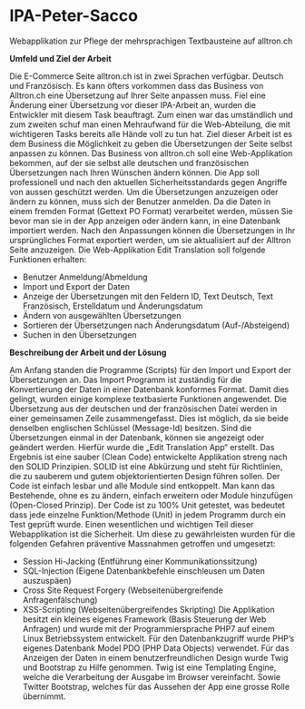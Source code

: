 # IPA-Peter-Sacco
Webapplikation zur Pflege der mehrsprachigen Textbausteine auf alltron.ch

**Umfeld und Ziel der Arbeit**

Die E-Commerce Seite alltron.ch ist in zwei Sprachen verfügbar. Deutsch und Französisch. Es kann öfters vorkommen dass das Business von Alltron.ch eine Übersetzung auf Ihrer Seite anpassen muss. Fiel eine Änderung einer Übersetzung vor dieser IPA-Arbeit an, wurden die Entwickler mit diesem Task beauftragt. Zum einen war das umständlich und zum zweiten schuf man einen Mehraufwand für die Web-Abteilung, die mit wichtigeren Tasks bereits alle Hände voll zu tun hat. Ziel dieser Arbeit ist es dem Business die Möglichkeit zu geben die Übersetzungen der Seite selbst anpassen zu können.
Das Business von alltron.ch soll eine Web-Applikation bekommen, auf der sie selbst alle deutschen und französischen Übersetzungen nach Ihren Wünschen ändern können. Die App soll professionell und nach den aktuellen Sicherheitsstandards gegen Angriffe von aussen geschützt werden. Um die Übersetzungen anzuzeigen oder ändern zu können, muss sich der Benutzer anmelden.
Da die Daten in einem fremden Format (Gettext PO Format) verarbeitet werden, müssen Sie bevor man sie in der App anzeigen oder ändern kann, in eine Datenbank importiert werden. Nach den Anpassungen können die Übersetzungen in Ihr ursprüngliches Format exportiert werden, um sie aktualisiert auf der Alltron Seite anzuzeigen.
Die Web-Applikation Edit Translation soll folgende Funktionen erhalten:
- Benutzer Anmeldung/Abmeldung
- Import und Export der Daten
- Anzeige der Übersetzungen mit den Feldern ID, Text Deutsch, Text Französisch, Erstelldatum und Änderungsdatum
- Ändern von ausgewählten Übersetzungen
- Sortieren der Übersetzungen nach Änderungsdatum (Auf-/Absteigend)
- Suchen in den Übersetzungen
 
**Beschreibung der Arbeit und der Lösung**

Am Anfang standen die Programme (Scripts) für den Import und Export der Übersetzungen an. Das Import Programm ist zuständig für die Konvertierung der Daten in einer Datenbank konformes Format. Damit dies gelingt, wurden einige komplexe textbasierte Funktionen angewendet. Die Übersetzung aus der deutschen und der französischen Datei werden in einer gemeinsamen Zeile zusammengefasst. Dies ist möglich, da sie beide denselben englischen Schlüssel (Message-Id) besitzen.
Sind die Übersetzungen einmal in der Datenbank, können sie angezeigt oder geändert werden. Hierfür wurde die „Edit Translation App“ erstellt. Das Ergebnis ist eine sauber (Clean Code) entwickelte Applikation streng nach den SOLID Prinzipien. SOLID ist eine Abkürzung und steht für Richtlinien, die zu sauberem und gutem objektorientierten Design führen sollen. Der Code ist einfach lesbar und alle Module sind entkoppelt. Man kann das Bestehende, ohne es zu ändern, einfach erweitern oder Module hinzufügen (Open-Closed Prinzip). Der Code ist zu 100% Unit getestet, was bedeutet dass jede einzelne Funktion/Methode (Unit) in jedem Programm durch ein Test geprüft wurde.
Einen wesentlichen und wichtigen Teil dieser Webapplikation ist die Sicherheit. Um diese zu gewährleisten wurden für die folgenden Gefahren präventive Massnahmen getroffen und umgesetzt:
- Session Hi-Jacking (Entführung einer Kommunikationssitzung)
- SQL-Injection (Eigene Datenbankbefehle einschleusen um Daten auszuspäen)
- Cross Site Request Forgery (Webseitenübergreifende Anfragenfälschung)
- XSS-Scripting (Webseitenübergreifendes Skripting)
Die Applikation besitzt ein kleines eigenes Framework (Basis Steuerung der Web Anfragen) und wurde mit der Programmiersprache PHP7 auf einem Linux Betriebssystem entwickelt. Für den Datenbankzugriff wurde PHP’s eigenes Datenbank Model PDO (PHP Data Objects) verwendet. Für das Anzeigen der Daten in einem benutzerfreundlichen Design wurde Twig und Bootstrap zu Hilfe genommen. Twig ist eine Templating Engine, welche die Verarbeitung der Ausgabe im Browser vereinfacht. Sowie Twitter Bootstrap, welches für das Aussehen der App eine grosse Rolle übernimmt.
